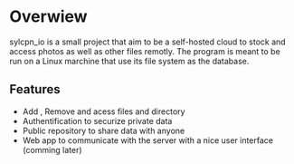 # Overwiew
sylcpn_io is a small project that aim to be a self-hosted cloud to stock and access photos as well as other files remotly. The program is meant to be run on a Linux marchine that use its file system as the database.  
## Features
* Add , Remove  and acess files and directory  
* Authentification to securize private data  
* Public repository to share data with anyone
* Web app to communicate with the server with a nice user interface (comming later)
